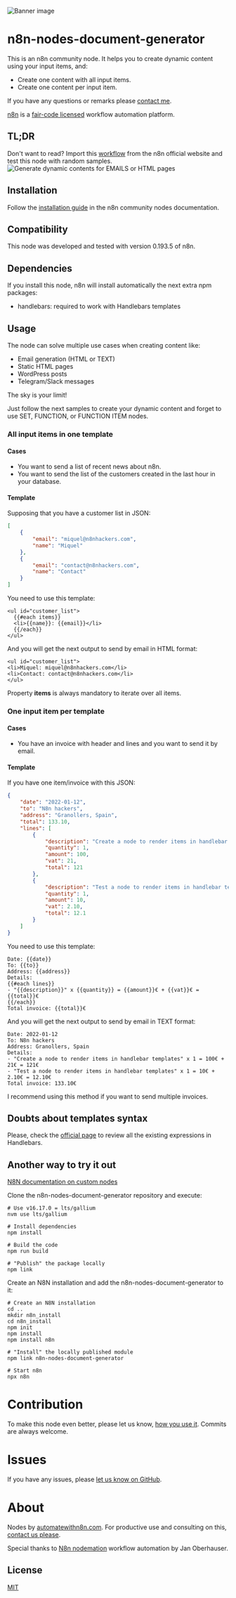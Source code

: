 ![Banner image](https://user-images.githubusercontent.com/10284570/173569848-c624317f-42b1-45a6-ab09-f0ea3c247648.png)

# n8n-nodes-document-generator

This is an n8n community node. It helps you to create dynamic content using your input items, and:
* Create one content with all input items.
* Create one content per input item.

If you have any questions or remarks please [contact me](mailto:contact@n8nhackers.com).

[n8n](https://n8n.io/) is a [fair-code licensed](https://docs.n8n.io/reference/license/) workflow automation platform.

## TL;DR
Don't want to read? Import this [workflow](https://app.n8n.io/workflows/1790) from the n8n official website and test this node with random samples.
![Generate dynamic contents for EMAILS or HTML pages](images/workflow-sample.jpeg?raw=true "Generate dynamic contents for EMAILS or HTML pages")

## Installation

Follow the [installation guide](https://docs.n8n.io/integrations/community-nodes/installation/) in the n8n community nodes documentation.

## Compatibility

This node was developed and tested with version 0.193.5 of n8n.

## Dependencies
If you install this node, n8n will install automatically the next extra npm packages:
* handlebars: required to work with Handlebars templates

## Usage
The node can solve multiple use cases when creating content like:
* Email generation (HTML or TEXT)
* Static HTML pages
* WordPress posts
* Telegram/Slack messages

The sky is your limit!

Just follow the next samples to create your dynamic content and forget to use SET, FUNCTION, or FUNCTION ITEM nodes.

### All input items in one template

#### Cases
* You want to send a list of recent news about n8n.
* You want to send the list of the customers created in the last hour in your database.

#### Template
Supposing that you have a customer list in JSON:
```json
[
	{
		"email": "miquel@n8nhackers.com",
		"name": "Miquel"
	},
	{
		"email": "contact@n8nhackers.com",
		"name": "Contact"
	}
]
```

You need to use this template:
```
<ul id="customer_list">
  {{#each items}}
  <li>{{name}}: {{email}}</li>
  {{/each}}
</ul>
```

And you will get the next output to send by email in HTML format:
```
<ul id="customer_list">
<li>Miquel: miquel@n8nhackers.com</li>
<li>Contact: contact@n8nhackers.com</li>
</ul>
```

Property **items** is always mandatory to iterate over all items.

### One input item per template

#### Cases
* You have an invoice with header and lines and you want to send it by email.

#### Template
If you have one item/invoice with this JSON:
```json
{
	"date": "2022-01-12",
	"to": "N8n hackers",
	"address": "Granollers, Spain",
	"total": 133.10,
	"lines": [
		{
			"description": "Create a node to render items in handlebar templates",
			"quantity": 1,
			"amount": 100,
			"vat": 21,
			"total": 121
		},
		{
			"description": "Test a node to render items in handlebar templates",
			"quantity": 1,
			"amount": 10,
			"vat": 2.10,
			"total": 12.1
		}
	]
}
```

You need to use this template:
```
Date: {{date}}
To: {{to}}
Address: {{address}}
Details:
{{#each lines}}
- "{{description}}" x {{quantity}} = {{amount}}€ + {{vat}}€ = {{total}}€
{{/each}}
Total invoice: {{total}}€
```

And you will get the next output to send by email in TEXT format:
```
Date: 2022-01-12
To: N8n hackers
Address: Granollers, Spain
Details:
- "Create a node to render items in handlebar templates" x 1 = 100€ + 21€ = 121€
- "Test a node to render items in handlebar templates" x 1 = 10€ + 2.10€ = 12.10€
Total invoice: 133.10€
```

I recommend using this method if you want to send multiple invoices.

## Doubts about templates syntax
Please, check the [official page](https://handlebarsjs.com/guide/expressions.html#basic-usage) to review all the existing expressions in Handlebars.

## Another way to try it out

[N8N documentation on custom nodes](https://docs.n8n.io/nodes/creating-nodes/create-n8n-nodes-module.html)

Clone the n8n-nodes-document-generator repository and execute:
```
# Use v16.17.0 = lts/gallium
nvm use lts/gallium

# Install dependencies
npm install

# Build the code
npm run build

# "Publish" the package locally
npm link
```

Create an N8N installation and add the n8n-nodes-document-generator to it:
```
# Create an N8N installation
cd ..
mkdir n8n_install
cd n8n_install
npm init
npm install
npm install n8n

# "Install" the locally published module
npm link n8n-nodes-document-generator

# Start n8n
npx n8n
```

# Contribution

To make this node even better, please let us know, [how you use it](mailto:contact@n8nhackers.com). Commits are always welcome.

# Issues

If you have any issues, please [let us know on GitHub](https://github.com/n8nhackers/n8n-nodes-document-generator/issues).

# About

Nodes by [automatewithn8n.com](https://automatewithn8n.com). For productive use and consulting on this, [contact us please](mailto:contact@n8nhackers.com).

Special thanks to [N8n nodemation](https://n8n.io) workflow automation by Jan Oberhauser.

## License

[MIT](https://github.com/n8n-io/n8n-nodes-starter/blob/master/LICENSE.md)
